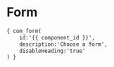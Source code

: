 Form
====

```html
{ com_form(
	id:'{{ component_id }}', 
	description:'Choose a form', 
	disableHeading:'true' 
) }
```